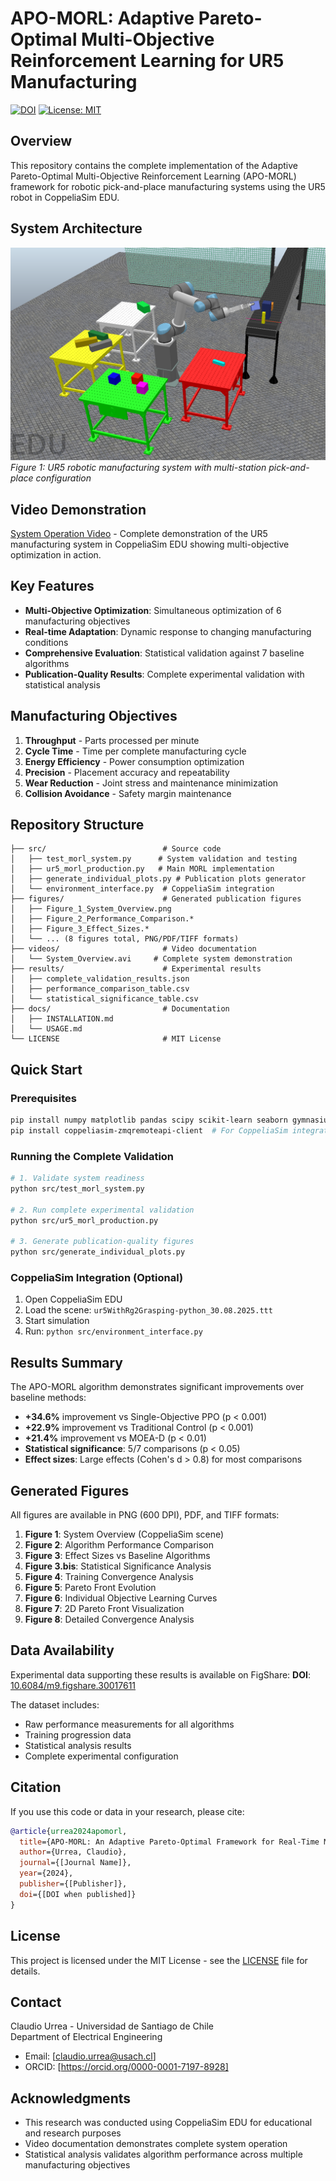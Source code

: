 # APO-MORL: Adaptive Pareto-Optimal Multi-Objective Reinforcement Learning for UR5 Manufacturing

[![DOI](https://img.shields.io/badge/DOI-10.6084%2Fm9.figshare.30017611-blue)](https://doi.org/10.6084/m9.figshare.30017611)
[![License: MIT](https://img.shields.io/badge/License-MIT-yellow.svg)](https://opensource.org/licenses/MIT)

## Overview

This repository contains the complete implementation of the Adaptive Pareto-Optimal Multi-Objective Reinforcement Learning (APO-MORL) framework for robotic pick-and-place manufacturing systems using the UR5 robot in CoppeliaSim EDU.

## System Architecture

![System Overview](figures/Figure_1_System_Overview.png)
*Figure 1: UR5 robotic manufacturing system with multi-station pick-and-place configuration*

## Video Demonstration

[System Operation Video](videos/System_Overview.avi) - Complete demonstration of the UR5 manufacturing system in CoppeliaSim EDU showing multi-objective optimization in action.

## Key Features

- **Multi-Objective Optimization**: Simultaneous optimization of 6 manufacturing objectives
- **Real-time Adaptation**: Dynamic response to changing manufacturing conditions
- **Comprehensive Evaluation**: Statistical validation against 7 baseline algorithms
- **Publication-Quality Results**: Complete experimental validation with statistical analysis

## Manufacturing Objectives

1. **Throughput** - Parts processed per minute
2. **Cycle Time** - Time per complete manufacturing cycle  
3. **Energy Efficiency** - Power consumption optimization
4. **Precision** - Placement accuracy and repeatability
5. **Wear Reduction** - Joint stress and maintenance minimization
6. **Collision Avoidance** - Safety margin maintenance

## Repository Structure

```
├── src/                          # Source code
│   ├── test_morl_system.py      # System validation and testing
│   ├── ur5_morl_production.py   # Main MORL implementation
│   ├── generate_individual_plots.py # Publication plots generator
│   └── environment_interface.py  # CoppeliaSim integration
├── figures/                      # Generated publication figures
│   ├── Figure_1_System_Overview.png
│   ├── Figure_2_Performance_Comparison.*
│   ├── Figure_3_Effect_Sizes.*
│   └── ... (8 figures total, PNG/PDF/TIFF formats)
├── videos/                       # Video documentation
│   └── System_Overview.avi     # Complete system demonstration
├── results/                      # Experimental results
│   ├── complete_validation_results.json
│   ├── performance_comparison_table.csv
│   └── statistical_significance_table.csv  
├── docs/                         # Documentation
│   ├── INSTALLATION.md
│   └── USAGE.md
└── LICENSE                       # MIT License
```

## Quick Start

### Prerequisites

```bash
pip install numpy matplotlib pandas scipy scikit-learn seaborn gymnasium
pip install coppeliasim-zmqremoteapi-client  # For CoppeliaSim integration
```

### Running the Complete Validation

```bash
# 1. Validate system readiness
python src/test_morl_system.py

# 2. Run complete experimental validation  
python src/ur5_morl_production.py

# 3. Generate publication-quality figures
python src/generate_individual_plots.py
```

### CoppeliaSim Integration (Optional)

1. Open CoppeliaSim EDU
2. Load the scene: `ur5WithRg2Grasping-python_30.08.2025.ttt`
3. Start simulation
4. Run: `python src/environment_interface.py`

## Results Summary

The APO-MORL algorithm demonstrates significant improvements over baseline methods:

- **+34.6%** improvement vs Single-Objective PPO (p < 0.001)
- **+22.9%** improvement vs Traditional Control (p < 0.001)
- **+21.4%** improvement vs MOEA-D (p < 0.01)
- **Statistical significance**: 5/7 comparisons (p < 0.05)
- **Effect sizes**: Large effects (Cohen's d > 0.8) for most comparisons

## Generated Figures

All figures are available in PNG (600 DPI), PDF, and TIFF formats:

1. **Figure 1**: System Overview (CoppeliaSim scene)
2. **Figure 2**: Algorithm Performance Comparison
3. **Figure 3**: Effect Sizes vs Baseline Algorithms  
4. **Figure 3.bis**: Statistical Significance Analysis
5. **Figure 4**: Training Convergence Analysis
6. **Figure 5**: Pareto Front Evolution
7. **Figure 6**: Individual Objective Learning Curves
8. **Figure 7**: 2D Pareto Front Visualization
9. **Figure 8**: Detailed Convergence Analysis

## Data Availability

Experimental data supporting these results is available on FigShare:
**DOI**: [10.6084/m9.figshare.30017611](https://doi.org/10.6084/m9.figshare.30017611)

The dataset includes:
- Raw performance measurements for all algorithms
- Training progression data
- Statistical analysis results
- Complete experimental configuration

## Citation

If you use this code or data in your research, please cite:

```bibtex
@article{urrea2024apomorl,
  title={APO-MORL: An Adaptive Pareto-Optimal Framework for Real-Time Multi-Objective Optimization in Robotic Pick-and-Place Manufacturing Systems},
  author={Urrea, Claudio},
  journal={[Journal Name]},
  year={2024},
  publisher={[Publisher]},
  doi={[DOI when published]}
}
```

## License

This project is licensed under the MIT License - see the [LICENSE](LICENSE) file for details.

## Contact

Claudio Urrea - Universidad de Santiago de Chile  
Department of Electrical Engineering  
- Email: [claudio.urrea@usach.cl]
- ORCID: [https://orcid.org/0000-0001-7197-8928]

## Acknowledgments

- This research was conducted using CoppeliaSim EDU for educational and research purposes
- Video documentation demonstrates complete system operation
- Statistical analysis validates algorithm performance across multiple manufacturing objectives